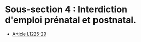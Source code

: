 # Sous-section 4 : Interdiction d'emploi prénatal et postnatal.

* [Article L1225-29](./LEGIARTI000006900910.md)
